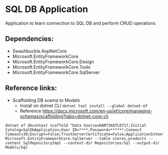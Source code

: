 ﻿# SQL DB Application

Application to learn connection to SQL DB and perform CRUD operations

## Dependencies:
- Swashbuckle.AspNetCore
- Microsoft.EntityFrameworkCore
- Microsoft.EntityFrameworkCore.Design
- Microsoft.EntityFrameworkCore.Tools
- Microsoft.EntityFrameworkCore.SqlServer


## Reference links:
- Scaffolding DB scema to Models
  - Install on dotnet CLI `dotnet tool install --global dotnet-ef`
  - Reference https://docs.microsoft.com/en-us/ef/core/managing-schemas/scaffolding?tabs=dotnet-core-cli

```
dotnet ef dbcontext scaffold "Data Source=KARTIKATL0717;Initial Catalog=SqlDbApplication;User ID=****;Password=******;Connect Timeout=30;Encrypt=False;TrustServerCertificate=False;ApplicationIntent=ReadWrite;MultiSubnetFailover=False" Microsoft.EntityFrameworkCore.SqlServer --table stores,products --context SqlRepositoryImpl --context-dir Repositories/Sql --output-dir Models/Sql
```